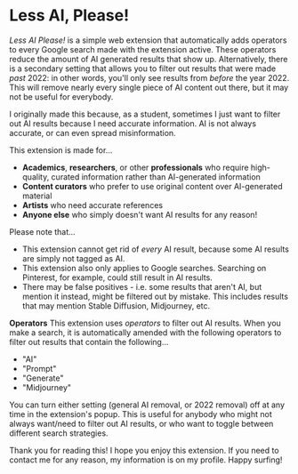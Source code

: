 <h1>Less AI, Please!</h1>

<i>Less AI Please!</i> is a simple web extension that automatically adds operators to every Google search made with the extension active. These operators reduce the amount of AI generated results that show up. Alternatively, there is a secondary setting that allows you to filter out results that were made <i>past</i> 2022: in other words, you'll only see results from <i>before</i> the year 2022. This will remove nearly every single piece of AI content out there, but it may not be useful for everybody. 

I originally made this because, as a student, sometimes I just want to filter out AI results because I need accurate information. AI is not always accurate, or can even spread misinformation. 

This extension is made for...
- <b>Academics</b>, <b>researchers</b>, or other <b>professionals</b> who require high-quality, curated information rather than AI-generated information
- <b>Content curators</b> who prefer to use original content over AI-generated material
- <b>Artists</b> who need accurate references
- <b>Anyone else</b> who simply doesn't want AI results for any reason! 

Please note that...
- This extension cannot get rid of <i>every</i> AI result, because some AI results are simply not tagged as AI. 
- This extension also only applies to Google searches. Searching on Pinterest, for example, could still result in AI results.
- There may be false positives - i.e. some results that aren't AI, but mention it instead, might be filtered out by mistake. This includes results that may mention Stable Diffusion, Midjourney, etc. 

<b>Operators</b>
This extension uses <i>operators</i> to filter out AI results. When you make a search, it is automatically amended with the following operators to filter out results that contain the following... 
- "AI"
- "Prompt"
- "Generate"
- "Midjourney"

You can turn either setting (general AI removal, or 2022 removal) off at any time in the extension's popup. This is useful for anybody who might not always want/need to filter out AI results, or who want to toggle between different search strategies. 

Thank you for reading this! I hope you enjoy this extension. If you need to contact me for any reason, my information is on my profile. Happy surfing! 
